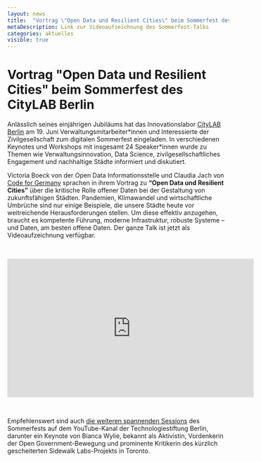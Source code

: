 ```yaml
---
layout: news
title:  "Vortrag \"Open Data und Resilient Cities\" beim Sommerfest des CityLAB Berlin"
metaDescription: Link zur Videoaufzeichnung des Sommerfest-Talks
categories: aktuelles
visible: true
---
```


# Vortrag "Open Data und Resilient Cities" beim Sommerfest des CityLAB Berlin

Anlässlich seines einjährigen Jubiläums hat das Innovationslabor [CityLAB Berlin](https://www.citylab-berlin.org) am 19. Juni Verwaltungsmitarbeiter\*innen und Interessierte der Zivilgesellschaft zum digitalen Sommerfest eingeladen. In verschiedenen Keynotes und Workshops mit insgesamt 24 Speaker\*innen wurde zu Themen wie Verwaltungsinnovation, Data Science, zivilgesellschaftliches Engagement und nachhaltige Städte informiert und diskutiert. 

Victoria Boeck von der Open Data Informationsstelle und Claudia Jach von [Code for Germany](https://www.codefor.de) sprachen in ihrem Vortrag zu **“Open Data und Resilient Cities”** über die kritische Rolle offener Daten bei der Gestaltung von zukunftsfähigen Städten. Pandemien, Klimawandel und wirtschaftliche Umbrüche sind nur einige Beispiele, die unsere Städte heute vor weitreichende Herausforderungen stellen. Um diese effektiv anzugehen, braucht es kompetente Führung, moderne Infrastruktur, robuste Systeme – und Daten, am besten offene Daten. Der ganze Talk ist jetzt als Videoaufzeichnung verfügbar.

<br>
<p style="text-align: center;">
<iframe width="560" height="315" src="https://www.youtube.com/embed/MBV6ASWoY3Q" frameborder="0" allow="accelerometer; autoplay; encrypted-media; gyroscope; picture-in-picture" allowfullscreen></iframe>
</p>
<br>

Empfehlenswert sind auch [die weiteren spannenden Sessions](https://www.youtube.com/results?search_query=CityLAB+Berlin&sp=EiG4AQHCARtDaElKWXlYU21kTlBxRWNSSng4SkNOVmxaZjA%253D) des Sommerfests auf dem YouTube-Kanal der Technologiestiftung Berlin, darunter ein Keynote von Bianca Wylie, bekannt als Aktivistin, Vordenkerin der Open Government-Bewegung und prominente Kritikerin des kürzlich gescheiterten Sidewalk Labs-Projekts in Toronto. 